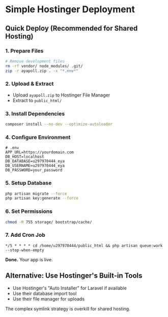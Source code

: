 # Simple Hostinger Deployment

## Quick Deploy (Recommended for Shared Hosting)

### 1. Prepare Files
```bash
# Remove development files
rm -rf vendor/ node_modules/ .git/
zip -r ayapoll.zip . -x "*.env*"
```

### 2. Upload & Extract
- Upload `ayapoll.zip` to Hostinger File Manager
- Extract to `public_html/`

### 3. Install Dependencies
```bash
composer install --no-dev --optimize-autoloader
```

### 4. Configure Environment
```env
# .env
APP_URL=https://yourdomain.com
DB_HOST=localhost
DB_DATABASE=u297970444_eya
DB_USERNAME=u297970444_eya
DB_PASSWORD=your_password
```

### 5. Setup Database
```bash
php artisan migrate --force
php artisan key:generate --force
```

### 6. Set Permissions
```bash
chmod -R 755 storage/ bootstrap/cache/
```

### 7. Add Cron Job
```
*/5 * * * * cd /home/u297970444/public_html && php artisan queue:work --stop-when-empty
```

**Done.** Your app is live.

## Alternative: Use Hostinger's Built-in Tools
- Use Hostinger's "Auto Installer" for Laravel if available
- Use their database import tool
- Use their file manager for uploads

The complex symlink strategy is overkill for shared hosting.